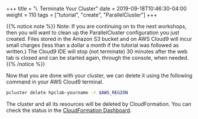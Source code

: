 +++
title = "i. Terminate Your Cluster"
date = 2019-09-18T10:46:30-04:00
weight = 110
tags = ["tutorial", "create", "ParallelCluster"]
+++

{{% notice note %}}
Note: If you are continuing on to the next workshops, then you will want to clean up the ParallelCluster configuration you just created. Files stored in the Amazon S3 bucket and on AWS Cloud9 will incur small charges (less than a dollar a month if the tutorial was followed as written.) The Cloud9 IDE will stop (not terminate) 30 minutes after the web tab is closed and can be started again, through the console, when needed.
{{% /notice %}}

Now that you are done with your cluster, we can delete it using the following command in your AWS Cloud9 terminal.

```bash
pcluster delete hpclab-yourname -r $AWS_REGION
```

The cluster and all its resources will be deleted by CloudFormation. You can check the status in the [CloudFormation Dashboard](https://console.aws.amazon.com).
